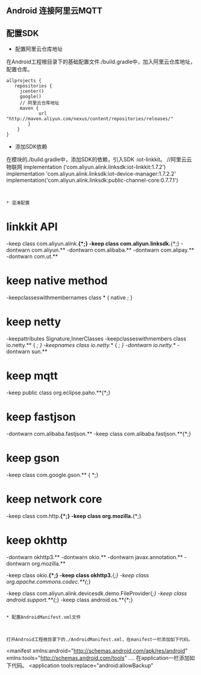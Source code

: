 ## Android 连接阿里云MQTT


## 配置SDK

* 配置阿里云仓库地址


在Android工程根目录下的基础配置文件./build.gradle中，加入阿里云仓库地址，配置仓库。
```
allprojects { 
   repositories { 
     jcenter()
     google()
     // 阿里云仓库地址
     maven { 
            url "http://maven.aliyun.com/nexus/content/repositories/releases/" 
        }
    }
}
```

* 添加SDK依赖

在模块的./build.gradle中，添加SDK的依赖，引入SDK :iot-linkkit。
 //阿里云云物联网
    implementation ('com.aliyun.alink.linksdk:iot-linkkit:1.7.2')
    implementation 'com.aliyun.alink.linksdk:iot-device-manager:1.7.2.2'
    implementation('com.aliyun.alink.linksdk:public-channel-core:0.7.7.1')
```


* 混淆配置

```


# linkkit API
-keep class com.aliyun.alink.**{*;}
-keep class com.aliyun.linksdk.**{*;}
-dontwarn com.aliyun.**
-dontwarn com.alibaba.**
-dontwarn com.alipay.**
-dontwarn com.ut.**

# keep native method
-keepclasseswithmembernames class * {
    native <methods>;
}

# keep netty
-keepattributes Signature,InnerClasses
-keepclasseswithmembers class io.netty.** {
    *;
}
-keepnames class io.netty.** {
    *;
}
-dontwarn io.netty.**
-dontwarn sun.**

# keep mqtt
-keep public class org.eclipse.paho.**{*;}

# keep fastjson
-dontwarn com.alibaba.fastjson.**
-keep class com.alibaba.fastjson.**{*;}

# keep gson
-keep class com.google.gson.** { *;}

# keep network core
-keep class com.http.**{*;}
-keep class org.mozilla.**{*;}

# keep okhttp
-dontwarn okhttp3.**
-dontwarn okio.**
-dontwarn javax.annotation.**
-dontwarn org.mozilla.**

-keep class okio.**{*;}
-keep class okhttp3.**{*;}
-keep class org.apache.commons.codec.**{*;}

-keep class com.aliyun.alink.devicesdk.demo.FileProvider{*;}
-keep class android.support.**{*;}
-keep class android.os.**{*;}
```

* 配置AndroidManifest.xml文件



打开Android工程根目录下的./AndroidManifest.xml，在manifest一栏添加如下代码。

```
<manifest xmlns:android="http://schemas.android.com/apk/res/android"
    xmlns:tools="http://schemas.android.com/tools"
    ....
在application一栏添加如下代码。
    <application
        tools:replace="android:allowBackup"

```